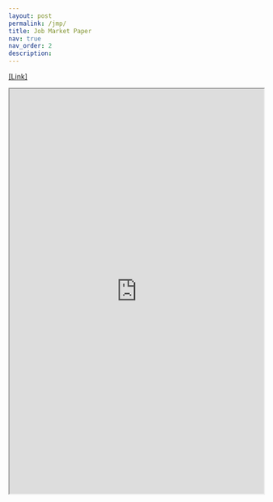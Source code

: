 ```yaml
---
layout: post
permalink: /jmp/
title: Job Market Paper
nav: true
nav_order: 2
description: 
---
```

<a href="https://1drv.ms/b/c/c99c347cb6a10c51/EYvX9R7cEspOicQwF7dMO40B09d8IvlVeDaXE4Db9icPdA?e=zmW2EX">[Link]</a>

<div style="width:100%; height:800">
<iframe src="https://1drv.ms/b/c/c99c347cb6a10c51/IQSL1_Ue3BLKTonEMBe3TDuNATpkXi9PlnxRbBDOPquHJOw" width="100%" height="800">
</iframe>
</div>
